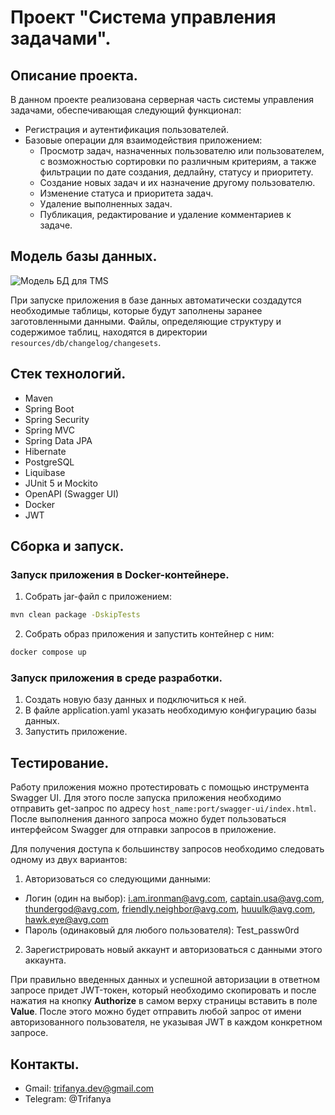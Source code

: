 # Проект "Система управления задачами".

## Описание проекта.
В данном проекте реализована серверная часть системы управления задачами, обеспечивающая следующий функционал:
- Регистрация и аутентификация пользователей.
- Базовые операции для взаимодействия приложением:
  - Просмотр задач, назначенных пользователю или пользователем, с возможностью сортировки по различным критериям, а также фильтрации
 по дате создания, дедлайну, статусу и приоритету.
  - Создание новых задач и их назначение другому пользователю.
  - Изменение статуса и приоритета задач.
  - Удаление выполненных задач.
  - Публикация, редактирование и удаление комментариев к задаче.

## Модель базы данных.
  ![Модель БД для TMS](https://github.com/Trifanya/task-management-system/assets/80362982/b8c4f0a7-8bc1-489e-8b9d-ad9ca3e1908d)


При запуске приложения в базе данных автоматически создадутся необходимые таблицы, которые будут заполнены 
заранее заготовленными данными. Файлы, определяющие структуру и содержимое таблиц, находятся в директории
```resources/db/changelog/changesets```.

## Стек технологий.
- Maven
- Spring Boot
- Spring Security
- Spring MVC
- Spring Data JPA
- Hibernate
- PostgreSQL
- Liquibase
- JUnit 5 и Mockito
- OpenAPI (Swagger UI)
- Docker
- JWT

## Сборка и запуск.
### Запуск приложения в Docker-контейнере.
1. Собрать jar-файл с приложением:
```sh
mvn clean package -DskipTests
```
2. Собрать образ приложения и запустить контейнер с ним:
```sh
docker compose up
```
### Запуск приложения в среде разработки.
1. Создать новую базу данных и подключиться к ней.
2. В файле application.yaml указать необходимую конфигурацию базы данных.
3. Запустить приложение.

## Тестирование.
Работу приложения можно протестировать с помощью инструмента Swagger UI. Для этого после запуска приложения необходимо 
отправить get-запрос по адресу ```host_name:port/swagger-ui/index.html```. После выполнения данного запроса можно будет пользоваться 
интерфейсом Swagger для отправки запросов в приложение.

Для получения доступа к большинству запросов необходимо следовать одному из двух вариантов:
1. Авторизоваться со следующими данными:
  - Логин (один на выбор): i.am.ironman@avg.com, captain.usa@avg.com, thundergod@avg.com, friendly.neighbor@avg.com, huuulk@avg.com, hawk.eye@avg.com
  - Пароль (одинаковый для любого пользователя): Test_passw0rd
2. Зарегистрировать новый аккаунт и авторизоваться с данными этого аккаунта.

При правильно введенных данных и успешной авторизации в ответном запросе придет JWT-токен, который необходимо скопировать и после
нажатия на кнопку **Authorize** в самом верху страницы вставить в поле **Value**. После этого можно будет отправить любой запрос от имени
авторизованного пользователя, не указывая JWT в каждом конкретном запросе.
    
## Контакты.
- Gmail: trifanya.dev@gmail.com
- Telegram: @Trifanya
